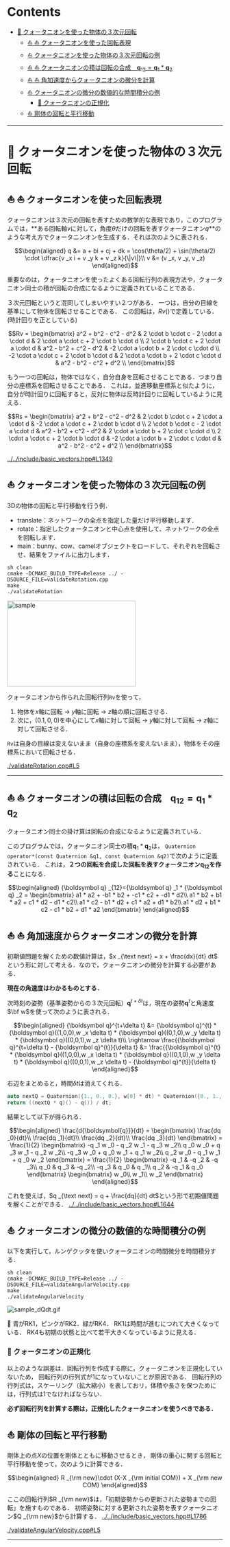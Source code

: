 # Contents
- [🐋 クォータニオンを使った物体の３次元回転](#-クォータニオンを使った物体の３次元回転)
    - [⛵ ⛵ クォータニオンを使った回転表現](#--クォータニオンを使った回転表現)
    - [⛵ クォータニオンを使った物体の３次元回転の例](#-クォータニオンを使った物体の３次元回転の例)
    - [⛵ ⛵ クォータニオンの積は回転の合成　$`{\boldsymbol q} _{12}={\boldsymbol q} _1 * {\boldsymbol q} _2`$](#--クォータニオンの積は回転の合成　boldsymbol-q-_12boldsymbol-q-_1--boldsymbol-q-_2)
    - [⛵ ⛵ 角加速度からクォータニオンの微分を計算](#--角加速度からクォータニオンの微分を計算)
    - [⛵ クォータニオンの微分の数値的な時間積分の例](#-クォータニオンの微分の数値的な時間積分の例)
        - [🪼 クォータニオンの正規化](#-クォータニオンの正規化)
    - [⛵ 剛体の回転と平行移動](#-剛体の回転と平行移動)


---
# 🐋 クォータニオンを使った物体の３次元回転 

## ⛵ ⛵ クォータニオンを使った回転表現  

クォータニオンは３次元の回転を表すための数学的な表現であり，このプログラムでは，**ある回転軸$`v`$に対して，角度$`\theta`$だけの回転を表すクォータニオン$`q`$**のような考え方でクォータニンオンを生成する．それは次のように表される．

```math
\begin{aligned}
q &= a + bi + cj + dk = \cos(\theta/2) +  \sin(\theta/2) \cdot \dfrac{v _x i + v _y k + v _z k}{\|v\|}\\
v &= (v _x, v _y, v _z)
\end{aligned}
```

重要なのは，クォータニオンを使ったよくある回転行列の表現方法や，クォータニオン同士の積が回転の合成になるように定義されていることである．

３次元回転というと混同してしまいやすい２つがある．
一つは，自分の目線を基準にして物体を回転させることである．
この回転は，$`Rv()`$で定義している．(時計回りを正としている)

```math
Rv = \begin{bmatrix}
a^2 + b^2 - c^2 - d^2 & 2 \cdot b \cdot c - 2 \cdot a \cdot d & 2 \cdot a \cdot c + 2 \cdot b \cdot d \\
2 \cdot b \cdot c + 2 \cdot a \cdot d & a^2 - b^2 + c^2 - d^2 & -2 \cdot a \cdot b + 2 \cdot c \cdot d \\
-2 \cdot a \cdot c + 2 \cdot b \cdot d & 2 \cdot a \cdot b + 2 \cdot c \cdot d & a^2 - b^2 - c^2 + d^2 \\
\end{bmatrix}
```

もう一つの回転は，物体ではなく，自分自身を回転させることである．つまり自分の座標系を回転させることである．
これは，並進移動座標系と似たように，自分が時計回りに回転すると，反対に物体は反時計回りに回転しているように見える．

```math
Rs = \begin{bmatrix}
a^2 + b^2 - c^2 - d^2 & 2 \cdot b \cdot c + 2 \cdot a \cdot d & -2 \cdot a \cdot c + 2 \cdot b \cdot d \\
2 \cdot b \cdot c - 2 \cdot a \cdot d & a^2 - b^2 + c^2 - d^2 & 2 \cdot a \cdot b + 2 \cdot c \cdot d \\
2 \cdot a \cdot c + 2 \cdot b \cdot d & -2 \cdot a \cdot b + 2 \cdot c \cdot d & a^2 - b^2 - c^2 + d^2 \\
\end{bmatrix}
```
[../../include/basic_vectors.hpp#L1349](../../include/basic_vectors.hpp#L1349)


## ⛵ クォータニオンを使った物体の３次元回転の例 

3Dの物体の回転と平行移動を行う例．

* translate：ネットワークの全点を指定した量だけ平行移動します．
* rotate：指定したクォータニオンと中心点を使用して、ネットワークの全点を回転します．
* main：bunny、cow、camelオブジェクトをロードして、それぞれを回転させ、結果をファイルに出力します．

```shell
sh clean
cmake -DCMAKE_BUILD_TYPE=Release ../ -DSOURCE_FILE=validateRotation.cpp
make
./validateRotation
```

<img src="./sample.gif" alt="sample" width="300" height="200">

クォータニオンから作られた回転行列`Rv`を使って，

1. 物体を$`x`$軸に回転 -> $`y`$軸に回転 -> $`z`$軸の順に回転させる．
2. 次に，$`(0.1,0,0)`$を中心にして$`x`$軸に対して回転 -> $`y`$軸に対して回転 -> $`z`$軸に対して回転させる．

`Rv`は自身の目線は変えないまま（自身の座標系を変えないまま），物体をその座標系において回転させる．

[./validateRotation.cpp#L5](./validateRotation.cpp#L5)

---
## ⛵ ⛵ クォータニオンの積は回転の合成　$`{\boldsymbol q} _{12}={\boldsymbol q} _1 * {\boldsymbol q} _2`$  

クォータニオン同士の掛け算は回転の合成になるように定義されている．

このプログラムでは，クォータニオン同士の積$`{\boldsymbol q} _1 * {\boldsymbol q} _2`$は，
`Quaternion operator*(const Quaternion &q1, const Quaternion &q2)`で次のように定義されている．
これは，**２つの回転を合成した回転を表すクォータニオン$`{\boldsymbol q} _{12}`$を作る**ことになる．

```math
\begin{aligned}
{\boldsymbol q} _{12}={\boldsymbol q} _1 * {\boldsymbol q} _2 =
\begin{bmatrix}
a1 * a2 + -b1 * b2 + -c1 * c2 + -d1 * d2\\
a1 * b2 + b1 * a2 + c1 * d2 - d1 * c2\\
a1 * c2 - b1 * d2 + c1 * a2 + d1 * b2\\
a1 * d2 + b1 * c2 - c1 * b2 + d1 * a2
\end{bmatrix}
\end{aligned}
```

## ⛵ ⛵ 角加速度からクォータニオンの微分を計算  

初期値問題を解くための数値計算は，$`x _{\text next} = x + \frac{dx}{dt} dt`$
という形に対して考える．なので，クォータニオンの微分を計算する必要がある．

**現在の角速度はわかるものとする．**

次時刻の姿勢（基準姿勢からの３次元回転）$`{\boldsymbol q}^{t+\delta t}`$は，現在の姿勢$`{\boldsymbol q}^{t}`$と角速度$`\bf w`$を使って次のように表される．

```math
\begin{aligned}
{\boldsymbol q}^{t+\delta t} &= {\boldsymbol q}^{t} * {\boldsymbol q}((1,0,0),w _x \delta t) * {\boldsymbol q}((0,1,0),w _y \delta t) * {\boldsymbol q}((0,0,1),w _z \delta t)\\
\rightarrow \frac{{\boldsymbol q}^{t+\delta t} - {\boldsymbol q}^{t}}{\delta t} &= \frac{{\boldsymbol q}^{t} * {\boldsymbol q}((1,0,0),w _x \delta t) * {\boldsymbol q}((0,1,0),w _y \delta t) * {\boldsymbol q}((0,0,1),w _z \delta t) - {\boldsymbol q}^{t}}{\delta t}
\end{aligned}
```

右辺をまとめると，時間$`\delta t`$は消えてくれる．

```cpp
auto nextQ = Quaternion({1., 0., 0.}, w[0] * dt) * Quaternion({0., 1., 0.}, w[1] * dt) * Quaternion({0., 0., 1.}, w[2] * dt);
return ((nextQ * q)() - q()) / dt;
```

結果として以下が得られる．

```math
\begin{aligned}
\frac{d{\boldsymbol{q}}}{dt} =
\begin{bmatrix}
\frac{dq _0}{dt}\\
\frac{dq _1}{dt}\\
\frac{dq _2}{dt}\\
\frac{dq _3}{dt}
\end{bmatrix}
=
\frac{1}{2}
\begin{bmatrix}
-q _1  w _0 - q _2 w _1 - q _3  w _2\\
q _0  w _0 + q _3  w _1 - q _2  w _2\\
-q _3  w _0 + q _0  w _1 + q _1  w _2\\
q _2  w _0 - q _1  w _1 + q _0  w _2
\end{bmatrix}
= \frac{1}{2}
\begin{bmatrix}
-q _1 & -q _2 & -q _3\\
q _0 & q _3 & -q _2\\
-q _3 & q _0 & q _1\\
q _2 & -q _1 & q _0
\end{bmatrix}
\begin{bmatrix}
w _0\\
w _1\\
w _2
\end{bmatrix}
\end{aligned}
```

これを使えば，$`q _{\text next} = q + \frac{dq}{dt} dt`$という形で初期値問題を解くことができる．
[../../include/basic_vectors.hpp#L1644](../../include/basic_vectors.hpp#L1644)


## ⛵ クォータニオンの微分の数値的な時間積分の例 

以下を実行して，ルンゲクッタを使いクォータニオンの時間微分を時間積分する．

```
sh clean
cmake -DCMAKE_BUILD_TYPE=Release ../ -DSOURCE_FILE=validateAngularVelocity.cpp
make
./validateAngularVelocity
```

![sample_dQdt.gif](sample_dQdt.gif)

👀 青がRK1，ピンクがRK2．緑がRK4．
RK1は時間が進むにつれて大きくなっている．
RK4も初期の状態と比べて若干大きくなっているように見える．

### 🪼 クォータニオンの正規化 

以上のような誤差は．回転行列を作成する際に，クォータニオンを正規化していないため，
回転行列の行列式が1になっていないことが原因である．
回転行列の行列式は，スケーリング（拡大縮小）を表しておリ，体積や長さを保つためには，行列式は1でなければならない．

**必ず回転行列を計算する際は，正規化したクォータニオンを使うべきである．**

## ⛵ 剛体の回転と平行移動 

剛体上の点$`X`$の位置を剛体とともに移動させるとき，
剛体の重心に関する回転と平行移動を使って，次のように計算できる．

```math
\begin{aligned}
R _{\rm new}\cdot (X-X _{\rm initial COM}) + X _{\rm new COM}
\end{aligned}
```

ここの回転行列$`R _{\rm new}`$は，「初期姿勢からの更新された姿勢までの回転」を施すものである．
初期姿勢に対する更新された姿勢を表すクォータニオン$`Q _{\rm new}`$から計算する．
[../../include/basic_vectors.hpp#L1786](../../include/basic_vectors.hpp#L1786)

[./validateAngularVelocity.cpp#L5](./validateAngularVelocity.cpp#L5)

---
